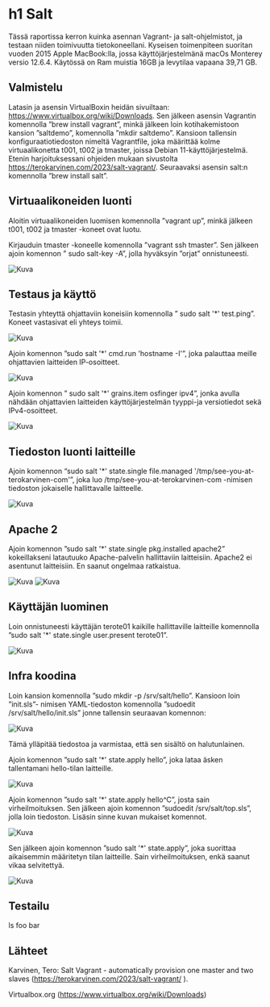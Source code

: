 # h1 Salt

Tässä raportissa kerron kuinka asennan Vagrant- ja salt-ohjelmistot, ja testaan niiden toimivuutta tietokoneellani. Kyseisen toimenpiteen suoritan vuoden 2015 Apple MacBook:lla, jossa käyttöjärjestelmänä macOs Monterey versio 12.6.4. Käytössä on Ram muistia 16GB ja levytilaa vapaana 39,71 GB.

## Valmistelu

Latasin ja asensin VirtualBoxin heidän sivuiltaan: https://www.virtualbox.org/wiki/Downloads. Sen jälkeen asensin Vagrantin komennolla ”brew install vagrant”, minkä jälkeen loin kotihakemistoon kansion ”saltdemo”, komennolla ”mkdir saltdemo”. Kansioon tallensin konfiguraatiotiedoston nimeltä Vagrantfile, joka määrittää kolme virtuaalikonetta t001, t002 ja tmaster, joissa Debian 11-käyttöjärjestelmä. Etenin harjoituksessani ohjeiden mukaan sivustolta https://terokarvinen.com/2023/salt-vagrant/. Seuraavaksi asensin salt:n komennolla ”brew install salt”.

## Virtuaalikoneiden luonti

Aloitin virtuaalikoneiden luomisen komennolla ”vagrant up”, minkä jälkeen t001, t002 ja tmaster -koneet ovat luotu.

Kirjauduin tmaster -koneelle komennolla ”vagrant ssh tmaster”. Sen jälkeen ajoin komennon ” sudo salt-key -A”, jolla hyväksyin ”orjat” onnistuneesti.

![Kuva](/kuva1.png)


## Testaus ja käyttö

Testasin yhteyttä ohjattaviin koneisiin komennolla ” sudo salt '*' test.ping”. Koneet vastasivat eli yhteys toimii.

![Kuva](/kuva2.png)

Ajoin komennon ”sudo salt '*' cmd.run 'hostname -I'”, joka palauttaa meille ohjattavien laitteiden IP-osoitteet.

![Kuva](/kuva3.png)

Ajoin komennon ” sudo salt '*' grains.item osfinger ipv4”, jonka avulla nähdään ohjattavien laitteiden käyttöjärjestelmän tyyppi-ja versiotiedot sekä IPv4-osoitteet.

![Kuva](/kuva4.png)

## Tiedoston luonti laitteille

Ajoin komennon “sudo salt '*' state.single file.managed '/tmp/see-you-at-terokarvinen-com'”, joka luo  /tmp/see-you-at-terokarvinen-com -nimisen tiedoston jokaiselle hallittavalle laitteelle.

![Kuva](/kuva5.png)

## Apache 2

Ajoin komennon ”sudo salt '*' state.single pkg.installed apache2” kokeillakseni latautuuko Apache-palvelin hallittaviin laitteisiin. Apache2 ei asentunut laitteisiin. En saanut ongelmaa ratkaistua.

![Kuva](/kuva6.png)
![Kuva](/kuva7.png)

## Käyttäjän luominen

Loin onnistuneesti käyttäjän terote01 kaikille hallittaville laitteille komennolla ”sudo salt '*' state.single user.present terote01”.

![Kuva](/kuva8.png)

## Infra koodina

Loin kansion komennolla ”sudo mkdir -p /srv/salt/hello”. Kansioon loin ”init.sls”- nimisen YAML-tiedoston komennolla ”sudoedit /srv/salt/hello/init.sls” jonne tallensin seuraavan komennon: 

![Kuva](/kuva10.png)

Tämä ylläpitää tiedostoa ja varmistaa, että sen sisältö on halutunlainen.

Ajoin komennon ”sudo salt '*' state.apply hello”, joka lataa äsken tallentamani hello-tilan laitteille.

![Kuva](/kuva9.png)

Ajoin komennon ”sudo salt '*' state.apply hello^C”, josta sain virheilmoituksen. Sen jälkeen ajoin komennon ”sudoedit /srv/salt/top.sls”, jolla loin tiedoston. Lisäsin sinne kuvan mukaiset komennot.

![Kuva](/kuva13.png)

Sen jälkeen ajoin komennon ”sudo salt '*' state.apply”, joka suorittaa aikaisemmin määritetyn tilan laitteille. Sain virheilmoituksen, enkä saanut vikaa selvitettyä.

![Kuva](/kuva12.png)

## Testailu 

  ls
  foo bar

## Lähteet

Karvinen, Tero: Salt Vagrant - automatically provision one master and two slaves 
(https://terokarvinen.com/2023/salt-vagrant/ ).

Virtualbox.org
(https://www.virtualbox.org/wiki/Downloads)

